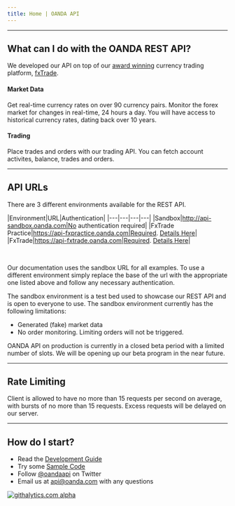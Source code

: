 ```yaml
---
title: Home | OANDA API
---
```


---------


What can I do with the OANDA REST API?
--------------------------------------

We developed our API on top of our [award winning](http://www.forexcrunch.com/forex-magnates-summit-oanda-wins-best-forex-broker-award/) 
currency trading platform, [fxTrade](http://fxtrade.com). 

#### Market Data

Get real-time currency rates on over 90 currency pairs. Monitor the forex market for changes in real-time, 24 hours a day. You will have access to historical currency rates, dating back over 10 years.

#### Trading

Place trades and orders with our trading API.  You can fetch account activites, balance, trades and orders.

----

API URLs
--------------------

There are 3 different environments available for the REST API.

|Environment|URL|Authentication|
|---|---|---|---|
|Sandbox|http://api-sandbox.oanda.com|No authentication required|
|FxTrade Practice|https://api-fxpractice.oanda.com|Required. [Details Here](/docs/v1/auth/)|
|FxTrade|https://api-fxtrade.oanda.com|Required. [Details Here](/docs/v1/auth/)|

<br/>

Our documentation uses the sandbox URL for all examples. To use a different environment simply replace the base of the url with the appropriate one listed above and follow any necessary authentication.

The sandbox environment is a test bed used to showcase our REST API and is open to everyone to use. The sandbox environment currently has the following limitations:

* Generated (fake) market data
* No order monitoring.  Limiting orders will not be triggered.

OANDA API on production is currently in a closed beta period with a limited number of slots.  We will be opening up our beta program in the near future.  

----

Rate Limiting
-------------

Client is allowed to have no more than 15 requests per second on average, with bursts of no more than 15 requests. Excess requests will be delayed on our server.

----


How do I start?
---------------

* Read the [Development Guide](/docs/v1/guide/)
* Try some [Sample Code](/docs/v1/code-samples/)
* Follow [@oandaapi](http://twitter.com/oandaapi) on Twitter
* Email us at api@oanda.com with any questions 

[![githalytics.com alpha](https://cruel-carlota.pagodabox.com/08c4e77e4cb54028197e21a0923e9311 "githalytics.com")](http://githalytics.com/oanda/apidocs)

